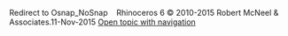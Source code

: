 ---
---

Redirect to Osnap_NoSnap&#160;
&#160;
Rhinoceros 6 © 2010-2015 Robert McNeel &amp; Associates.11-Nov-2015
 [Open topic with navigation](osnap.html) 

